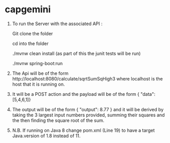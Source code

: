 # capgemini

1. To run the Server with the associated API :

   Git clone the folder

   cd into the folder
   
   ./mvnw clean install (as part of this the junit tests will be run)
   
   ./mvnw spring-boot:run 

2. The Api will be of the form http://localhost:8080/calculate/sqrtSumSqHigh3 where localhost is the host that it is running on. 

3. It will be a POST action and the payload will be of the form { "data": [5,4,6,1]}

4. The output will be of the form { "output": 8.77 } and it will be derived by taking the 3 largest input numbers provided, summing their squares and the then
   finding the square root of the sum.
   
5. N.B. If running on Java 8 change pom.xml (Line 19) to have a target Java.version of 1.8 instead of 11.
   
   
